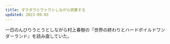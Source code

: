```yaml
---
title: ダラダラとウトウトしながら読書する
updated: 2023-09-03
---
```


一日のんびりうとうとしながら村上春樹の『世界の終わりとハードボイルドワンダーランド』を読み直していた。
